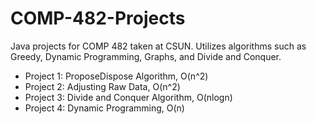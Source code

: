 # COMP-482-Projects
Java projects for COMP 482 taken at CSUN. Utilizes algorithms such as Greedy, Dynamic Programming, Graphs, and Divide and Conquer.
<ul>
<li>Project 1: ProposeDispose Algorithm, O(n^2)</li>
<li>Project 2: Adjusting Raw Data, O(n^2)</li>
<li>Project 3: Divide and Conquer Algorithm, O(nlogn)</li>
<li>Project 4: Dynamic Programming, O(n)</li>
</ul>
